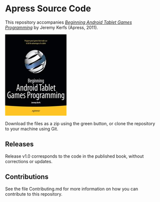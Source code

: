 # Apress Source Code

This repository accompanies [*Beginning Android Tablet Games Programming*](http://www.apress.com/9781430238522) by Jeremy Kerfs (Apress, 2011).

![Cover image](9781430238522.jpg)

Download the files as a zip using the green button, or clone the repository to your machine using Git.

## Releases

Release v1.0 corresponds to the code in the published book, without corrections or updates.

## Contributions

See the file Contributing.md for more information on how you can contribute to this repository.
